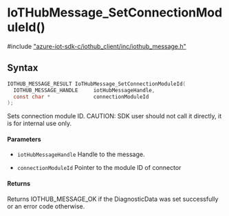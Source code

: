 # IoTHubMessage_SetConnectionModuleId()

\#include ["azure-iot-sdk-c/iothub_client/inc/iothub_message.h"](../iot-c-ref-iothub-message-h.md)  

## Syntax

```C
IOTHUB_MESSAGE_RESULT IoTHubMessage_SetConnectionModuleId(
  IOTHUB_MESSAGE_HANDLE  	iotHubMessageHandle,
  const char *           	connectionModuleId
);

```

Sets connection module ID. CAUTION: SDK user should not call it directly, it is for internal use only.

#### Parameters
* `iotHubMessageHandle` Handle to the message. 

* `connectionModuleId` Pointer to the module ID of connector

#### Returns
Returns IOTHUB_MESSAGE_OK if the DiagnosticData was set successfully or an error code otherwise.


